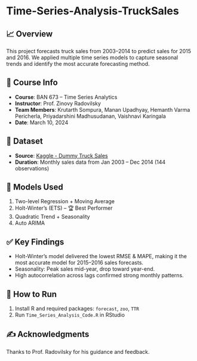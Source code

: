 # Time-Series-Analysis-TruckSales

## 📈 Overview
This project forecasts truck sales from 2003–2014 to predict sales for 2015 and 2016. We applied multiple time series models to capture seasonal trends and identify the most accurate forecasting method.

## 📘 Course Info
- **Course**: BAN 673 – Time Series Analytics  
- **Instructor**: Prof. Zinovy Radovilsky  
- **Team Members**: Krutarth Sompura, Manan Upadhyay, Hemanth Varma Pericherla, Priyadarshini Madhusudanan, Vaishnavi Karingala  
- **Date**: March 10, 2024

## 🧾 Dataset
- **Source**: [Kaggle - Dummy Truck Sales](https://www.kaggle.com/datasets/ddosad/dummy-truck-sales-for-time-series/data)
- **Duration**: Monthly sales data from Jan 2003 – Dec 2014 (144 observations)

## 🧠 Models Used
1. Two-level Regression + Moving Average  
2. Holt-Winter’s (ETS) – 🏆 Best Performer  
3. Quadratic Trend + Seasonality  
4. Auto ARIMA  

## ✅ Key Findings
- Holt-Winter’s model delivered the lowest RMSE & MAPE, making it the most accurate model for 2015–2016 sales forecasts.
- Seasonality: Peak sales mid-year, drop toward year-end.
- High autocorrelation across lags confirmed strong monthly patterns.

## 🔧 How to Run
1. Install R and required packages: `forecast`, `zoo`, `TTR`
2. Run `Time_Series_Analysis_Code.R` in RStudio

## ✍️ Acknowledgments
Thanks to Prof. Radovilsky for his guidance and feedback.
